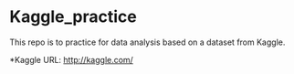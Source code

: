 # Kaggle_practice
This repo is to practice for data analysis based on a dataset from Kaggle.

*Kaggle URL: http://kaggle.com/
